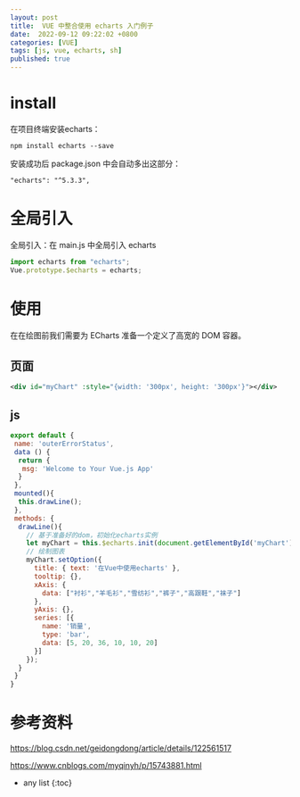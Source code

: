 ```yaml
---
layout: post
title:  VUE 中整合使用 echarts 入门例子
date:  2022-09-12 09:22:02 +0800
categories: [VUE]
tags: [js, vue, echarts, sh]
published: true
---
```


# install

在项目终端安装echarts：

```
npm install echarts --save
```

安装成功后 package.json 中会自动多出这部分：

```
"echarts": "^5.3.3",
```

# 全局引入

全局引入：在 main.js 中全局引入 echarts

```js
import echarts from "echarts";
Vue.prototype.$echarts = echarts;
```

# 使用 

在在绘图前我们需要为 ECharts 准备一个定义了高宽的 DOM 容器。

## 页面

```xml
<div id="myChart" :style="{width: '300px', height: '300px'}"></div>
```

## js

```js
export default {
 name: 'outerErrorStatus',
 data () {
  return {
   msg: 'Welcome to Your Vue.js App'
  }
 },
 mounted(){
  this.drawLine();
 },
 methods: {
  drawLine(){
    // 基于准备好的dom，初始化echarts实例
    let myChart = this.$echarts.init(document.getElementById('myChart'))
    // 绘制图表
    myChart.setOption({
      title: { text: '在Vue中使用echarts' },
      tooltip: {},
      xAxis: {
        data: ["衬衫","羊毛衫","雪纺衫","裤子","高跟鞋","袜子"]
      },
      yAxis: {},
      series: [{
        name: '销量',
        type: 'bar',
        data: [5, 20, 36, 10, 10, 20]
      }]
    });
  }
 }
}
```


# 参考资料

https://blog.csdn.net/geidongdong/article/details/122561517

https://www.cnblogs.com/myqinyh/p/15743881.html

* any list
{:toc}